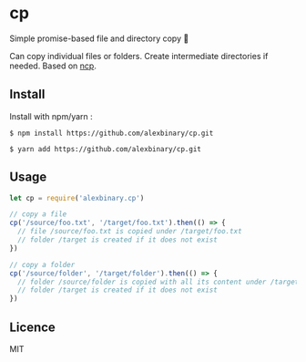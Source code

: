 # cp
Simple promise-based file and directory copy 📑

Can copy individual files or folders.
Create intermediate directories if needed.
Based on [ncp](https://github.com/AvianFlu/ncp).

## Install

Install with npm/yarn :

```
$ npm install https://github.com/alexbinary/cp.git

$ yarn add https://github.com/alexbinary/cp.git
```

## Usage

```javascript
let cp = require('alexbinary.cp')

// copy a file
cp('/source/foo.txt', '/target/foo.txt').then(() => {
  // file /source/foo.txt is copied under /target/foo.txt
  // folder /target is created if it does not exist
})

// copy a folder
cp('/source/folder', '/target/folder').then(() => {
  // folder /source/folder is copied with all its content under /target/folder
  // folder /target is created if it does not exist
})
```

## Licence

MIT
